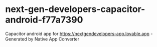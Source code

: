 # next-gen-developers-capacitor-android-f77a7390
Capacitor android app for https://nextgendevelopers-app.lovable.app - Generated by Native App Converter
